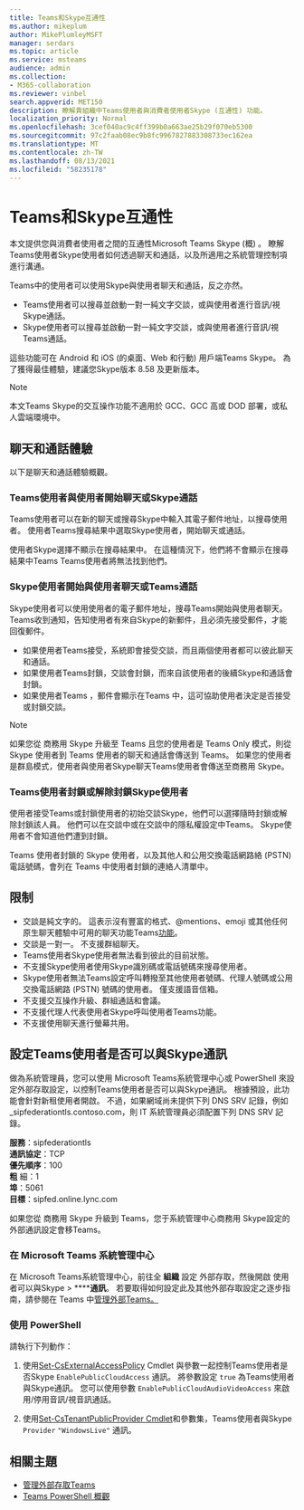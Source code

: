```yaml
---
title: Teams和Skype互通性
ms.author: mikeplum
author: MikePlumleyMSFT
manager: serdars
ms.topic: article
ms.service: msteams
audience: admin
ms.collection:
- M365-collaboration
ms.reviewer: vinbel
search.appverid: MET150
description: 瞭解貴組織中Teams使用者與消費者使用者Skype (互通性) 功能。
localization_priority: Normal
ms.openlocfilehash: 3cef040ac9c4ff399b0a663ae25b29f070eb5300
ms.sourcegitcommit: 97c2faab08ec9b8fc9967827883308733ec162ea
ms.translationtype: MT
ms.contentlocale: zh-TW
ms.lasthandoff: 08/13/2021
ms.locfileid: "58235178"
---
```

# <a name="teams-and-skype-interoperability"></a>Teams和Skype互通性

本文提供您與消費者使用者之間的互通性Microsoft Teams Skype (概) 。 瞭解Teams使用者Skype使用者如何透過聊天和通話，以及所適用之系統管理控制項進行溝通。

Teams中的使用者可以使用Skype與使用者聊天和通話，反之亦然。

- Teams使用者可以搜尋並啟動一對一純文字交談，或與使用者進行音訊/視Skype通話。
- Skype使用者可以搜尋並啟動一對一純文字交談，或與使用者進行音訊/視Teams通話。

這些功能可在 Android 和 iOS (的桌面、Web 和行動) 用戶端Teams Skype。 為了獲得最佳體驗，建議您Skype版本 8.58 及更新版本。

> [!NOTE]
> 本文Teams Skype的交互操作功能不適用於 GCC、GCC 高或 DOD 部署，或私人雲端環境中。

## <a name="chat-and-calling-experience"></a>聊天和通話體驗

以下是聊天和通話體驗概觀。

### <a name="teams-user-starts-a-chat-or-call-with-a-skype-user"></a>Teams使用者與使用者開始聊天或Skype通話

Teams使用者可以在新的聊天或搜尋Skype中輸入其電子郵件地址，以搜尋使用者。  使用者Teams搜尋結果中選取Skype使用者，開始聊天或通話。

使用者Skype選擇不顯示在搜尋結果中。 在這種情況下，他們將不會顯示在搜尋結果中Teams Teams使用者將無法找到他們。

### <a name="skype-user-starts-a-chat-or-call-with-a-teams-user"></a>Skype使用者開始與使用者聊天或Teams通話

Skype使用者可以使用使用者的電子郵件地址，搜尋Teams開始與使用者聊天。 Teams收到通知，告知使用者有來自Skype的新郵件，且必須先接受郵件，才能回復郵件。

- 如果使用者Teams接受，系統即會接受交談，而且兩個使用者都可以彼此聊天和通話。
- 如果使用者Teams封鎖，交談會封鎖，而來自該使用者的後續Skype和通話會封鎖。
- 如果使用者Teams ，郵件會顯示在Teams 中，這可協助使用者決定是否接受或封鎖交談。

> [!NOTE]
> 如果您從 商務用 Skype 升級至 Teams 且您的使用者是 Teams Only 模式，則從 Skype 使用者到 Teams 使用者的聊天和通話會傳送到 Teams。 如果您的使用者是群島模式，使用者與使用者Skype聊天Teams使用者會傳送至商務用 Skype。

### <a name="teams-user-blocks-or-unblocks-a-skype-user"></a>Teams使用者封鎖或解除封鎖Skype使用者

使用者接受Teams或封鎖使用者的初始交談Skype，他們可以選擇隨時封鎖或解除封鎖該人員。 他們可以在交談中或在交談中的隱私權設定中Teams。 Skype使用者不會知道他們遭到封鎖。

Teams 使用者封鎖的 Skype 使用者，以及其他人和公用交換電話網路絡 (PSTN) 電話號碼，會列在 Teams 中使用者封鎖的連絡人清單中。

## <a name="limitations"></a>限制

- 交談是純文字的。 這表示沒有豐富的格式、@mentions、emoji 或其他任何原生聊天體驗中可用的聊天功能Teams[功能](native-chat-for-external-users.md)。
- 交談是一對一。 不支援群組聊天。
- Teams使用者Skype使用者無法看到彼此的目前狀態。
- 不支援Skype使用者使用Skype識別碼或電話號碼來搜尋使用者。
- Skype使用者無法Teams設定呼叫轉撥至其他使用者號碼、代理人號碼或公用交換電話網路 (PSTN) 號碼的使用者。  僅支援語音信箱。
- 不支援交互操作升級、群組通話和會議。
- 不支援代理人代表使用者Skype呼叫使用者Teams功能。
- 不支援使用聊天進行螢幕共用。

## <a name="set-whether-teams-users-can-communicate-with-skype-users"></a>設定Teams使用者是否可以與Skype通訊

做為系統管理員，您可以使用 Microsoft Teams系統管理中心或 PowerShell 來設定外部存取設定，以控制Teams使用者是否可以與Skype通訊。 根據預設，此功能會針對新租使用者開啟。 不過，如果網域尚未提供下列 DNS SRV 記錄，例如 _sipfederationtls.contoso.com，則 IT 系統管理員必須配置下列 DNS SRV 記錄。  

**服務**：sipfederationtls<br/>
**通訊協定**：TCP<br/>
**優先順序**：100<br/>
**粗** 細：1<br/>
**埠**：5061<br/>
**目標**：sipfed.online.lync.com

如果您從 商務用 Skype 升級到 Teams，您于系統管理中心商務用 Skype設定的外部通訊設定會移Teams。

### <a name="in-the-microsoft-teams-admin-center"></a>在 Microsoft Teams 系統管理中心

在 Microsoft Teams系統管理中心，前往全 **組織** 設定 外部存取，然後開啟 使用者可以與Skype  >  ******通訊**。 若要取得如何設定此及其他外部存取設定之逐步指南，請參閱在 Teams 中[管理外部Teams。](./manage-external-access.md#allow-or-block-domains)

### <a name="using-powershell"></a>使用 PowerShell

請執行下列動作： 
1. 使用[Set-CsExternalAccessPolicy](/powershell/module/skype/set-csexternalaccesspolicy) Cmdlet 與參數一起控制Teams使用者是否Skype ```EnablePublicCloudAccess``` 通訊。 將參數設定 ```true``` 為Teams使用者與Skype通訊。 您可以使用參數 ```EnablePublicCloudAudioVideoAccess``` 來啟用/停用音訊/視音訊通話。

2. 使用[Set-CsTenantPublicProvider Cmdlet](/powershell/module/skype/Set-CsTenantPublicProvider)和參數集，Teams使用者與Skype ```Provider``` ```"WindowsLive"``` 通訊。

## <a name="related-topics"></a>相關主題

- [管理外部存取Teams](manage-external-access.md)
- [Teams PowerShell 概觀](teams-powershell-overview.md)
